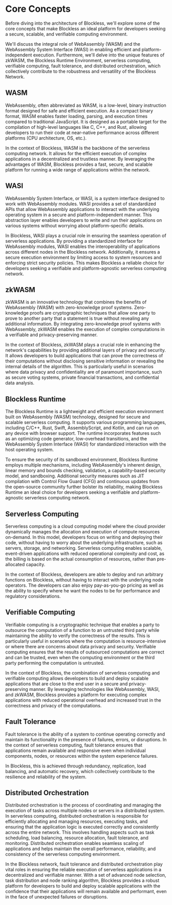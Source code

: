 # Core Concepts

Before diving into the architecture of Blockless, we'll explore some of the core concepts that make Blockless an ideal platform for developers seeking a secure, scalable, and verifiable computing environment.

We'll discuss the integral role of WebAssembly (WASM) and the WebAssembly System Interface (WASI) in enabling efficient and platform-independent execution. Furthermore, we'll delve into the unique features of zkWASM, the Blockless Runtime Environment, serverless computing, verifiable computing, fault tolerance, and distributed orchestration, which collectively contribute to the robustness and versatility of the Blockless Network.

## WASM

WebAssembly, often abbreviated as WASM, is a low-level, binary instruction format designed for safe and efficient execution. As a compact binary format, WASM enables faster loading, parsing, and execution times compared to traditional JavaScript. It is designed as a portable target for the compilation of high-level languages like C, C++, and Rust, allowing developers to run their code at near-native performance across different platforms (CPU architecture, OS, etc.).

In the context of Blockless, WASM is the backbone of the serverless computing network. It allows for the efficient execution of complex applications in a decentralized and trustless manner. By leveraging the advantages of WASM, Blockless provides a fast, secure, and scalable platform for running a wide range of applications within the network.

## WASI

WebAssembly System Interface, or WASI, is a system interface designed to work with WebAssembly modules. WASI provides a set of standardized APIs that allow WebAssembly applications to interact with the underlying operating system in a secure and platform-independent manner. This abstraction layer enables developers to write and run their applications on various systems without worrying about platform-specific details.

In Blockless, WASI plays a crucial role in ensuring the seamless operation of serverless applications. By providing a standardized interface for WebAssembly modules, WASI enables the interoperability of applications across different nodes in the Blockless network. Additionally, it ensures a secure execution environment by limiting access to system resources and enforcing strict security policies. This makes Blockless a reliable choice for developers seeking a verifiable and platform-agnostic serverless computing network.

## zkWASM

zkWASM is an innovative technology that combines the benefits of WebAssembly (WASM) with zero-knowledge proof systems. Zero-knowledge proofs are cryptographic techniques that allow one party to prove to another party that a statement is true without revealing any additional information. By integrating zero-knowledge proof systems with WebAssembly, zkWASM enables the execution of complex computations in a verifiable and privacy-preserving manner.

In the context of Blockless, zkWASM plays a crucial role in enhancing the network's capabilities by providing additional layers of privacy and security. It allows developers to build applications that can prove the correctness of their computations without disclosing sensitive information or revealing the internal details of the algorithm. This is particularly useful in scenarios where data privacy and confidentiality are of paramount importance, such as secure voting systems, private financial transactions, and confidential data analysis.

## Blockless Runtime

The Blockless Runtime is a lightweight and efficient execution environment built on WebAssembly (WASM) technology, designed for secure and scalable serverless computing. It supports various programming languages, including C/C++, Rust, Swift, AssemblyScript, and Kotlin, and can run on any device with browser support. The runtime incorporates features such as an optimizing code generator, low-overhead transitions, and the WebAssembly System Interface (WASI) for standardized interaction with the host operating system.

To ensure the security of its sandboxed environment, Blockless Runtime employs multiple mechanisms, including WebAssembly's inherent design, linear memory and bounds checking, validation, a capability-based security model, and sandboxing. Additional security measures such as JIT compilation with Control Flow Guard (CFG) and continuous updates from the open-source community further bolster its reliability, making Blockless Runtime an ideal choice for developers seeking a verifiable and platform-agnostic serverless computing network.

## Serverless Computing

Serverless computing is a cloud computing model where the cloud provider dynamically manages the allocation and execution of compute resources on-demand. In this model, developers focus on writing and deploying their code, without having to worry about the underlying infrastructure, such as servers, storage, and networking. Serverless computing enables scalable, event-driven applications with reduced operational complexity and cost, as the billing is based on the actual consumption of resources, rather than pre-allocated capacity.

In the context of Blockless, developers are able to deploy and run arbitrary functions on Blockless, without having to interact with the underlying node operators. The developers can also enjoy pay-as-you-go pricing as well as the ability to specify where he want the nodes to be for performance and regulatory considerations.

## Verifiable Computing

Verifiable computing is a cryptographic technique that enables a party to outsource the computation of a function to an untrusted third party while maintaining the ability to verify the correctness of the results. This is particularly useful in scenarios where the computation is resource-intensive or where there are concerns about data privacy and security. Verifiable computing ensures that the results of outsourced computations are correct and can be trusted, even when the computing environment or the third party performing the computation is untrusted.

In the context of Blockless, the combination of serverless computing and verifiable computing allows developers to build and deploy scalable applications that are close to the end user in a secure and privacy-preserving manner. By leveraging technologies like WebAssembly, WASI, and zkWASM, Blockless provides a platform for executing complex applications with reduced operational overhead and increased trust in the correctness and privacy of the computations.

## Fault Tolerance

Fault tolerance is the ability of a system to continue operating correctly and maintain its functionality in the presence of failures, errors, or disruptions. In the context of serverless computing, fault tolerance ensures that applications remain available and responsive even when individual components, nodes, or resources within the system experience failures.

In Blockless, this is achieved through redundancy, replication, load balancing, and automatic recovery, which collectively contribute to the resilience and reliability of the system.

## Distributed Orchestration

Distributed orchestration is the process of coordinating and managing the execution of tasks across multiple nodes or servers in a distributed system. In serverless computing, distributed orchestration is responsible for efficiently allocating and managing resources, executing tasks, and ensuring that the application logic is executed correctly and consistently across the entire network. This involves handling aspects such as task scheduling, load balancing, resource allocation, fault tolerance, and monitoring. Distributed orchestration enables seamless scaling of applications and helps maintain the overall performance, reliability, and consistency of the serverless computing environment.

In the Blockless network, fault tolerance and distributed orchestration play vital roles in ensuring the reliable execution of serverless applications in a decentralized and verifiable manner. With a set of advanced node selection, task distribution and node ranking algorithm, Blockless provides a robust platform for developers to build and deploy scalable applications with the confidence that their applications will remain available and performant, even in the face of unexpected failures or disruptions.

